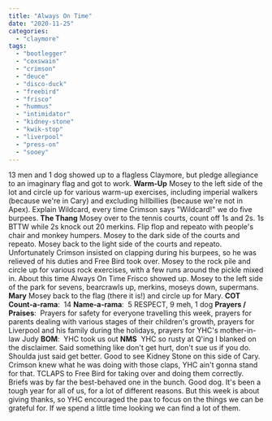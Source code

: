 ```yaml
---
title: "Always On Time"
date: "2020-11-25"
categories: 
  - "claymore"
tags: 
  - "bootlegger"
  - "coxswain"
  - "crimson"
  - "deuce"
  - "disco-duck"
  - "freebird"
  - "frisco"
  - "hummus"
  - "intimidator"
  - "kidney-stone"
  - "kwik-stop"
  - "liverpool"
  - "press-on"
  - "sooey"
---
```


13 men and 1 dog showed up to a flagless Claymore, but pledge allegiance to an imaginary flag and got to work. **Warm-Up** Mosey to the left side of the lot and circle up for various warm-up exercises, including imperial walkers (because we're in Cary) and excluding hillbillies (because we're not in Apex). Explain Wildcard, every time Crimson says "Wildcard!" we do five burpees. **The Thang** Mosey over to the tennis courts, count off 1s and 2s. 1s BTTW while 2s knock out 20 merkins. Flip flop and repeato with people's chair and monkey humpers. Mosey to the dark side of the courts and repeato. Mosey back to the light side of the courts and repeato. Unfortunately Crimson insisted on clapping during his burpees, so he was relieved of his duties and Free Bird took over. Mosey to the rock pile and circle up for various rock exercises, with a few runs around the pickle mixed in. About this time Always On Time Frisco showed up. Mosey to the left side of the park for sevens, bearcrawls up, merkins, moseys down, supermans. **Mary** Mosey back to the flag (there it is!) and circle up for Mary. **COT** **Count-a-rama**:  14 **Name-a-rama**:  5 RESPECT, 9 meh, 1 dog **Prayers / Praises**:  Prayers for safety for everyone travelling this week, prayers for parents dealing with various stages of their children's growth, prayers for Liverpool and his family during the holidays, prayers for YHC's mother-in-law Judy **BOM**:  YHC took us out **NMS**  YHC so rusty at Q'ing I blanked on the disclaimer. Said something like don't get hurt, don't sue us if you do. Shoulda just said get better. Good to see Kidney Stone on this side of Cary. Crimson knew what he was doing with those claps, YHC ain't gonna stand for that. TCLAPS to Free Bird for taking over and doing them correctly. Briefs was by far the best-behaved one in the bunch. Good dog. It's been a tough year for all of us, for a lot of different reasons. But this week is about giving thanks, so YHC encouraged the pax to focus on the things we can be grateful for. If we spend a little time looking we can find a lot of them.
